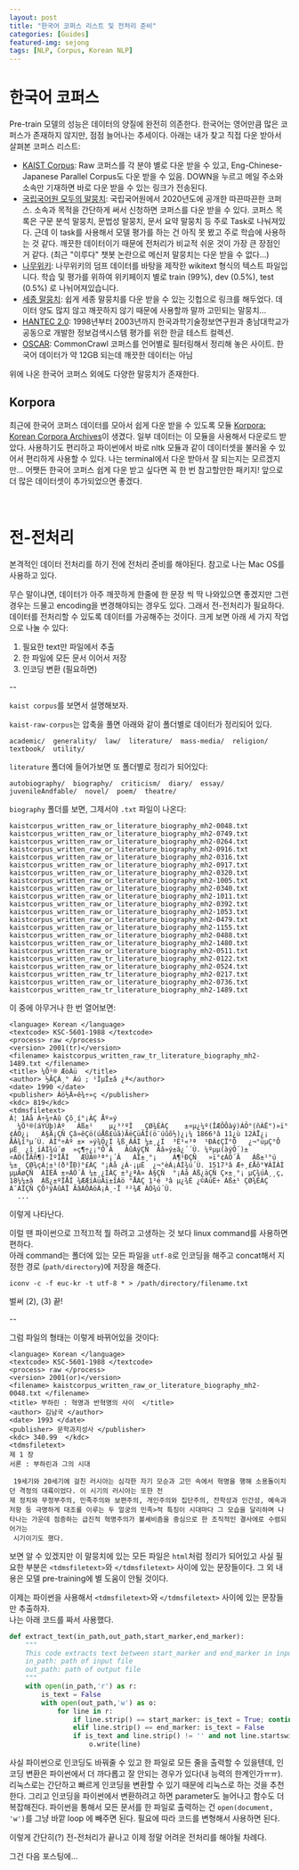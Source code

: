 ```yaml
---
layout: post
title: "한국어 코퍼스 리스트 및 전처리 준비"
categories: [Guides]
featured-img: sejong
tags: [NLP, Corpus, Korean NLP]
---
```


# 한국어 코퍼스

Pre-train 모델의 성능은 데이터의 양질에 완전히 의존한다. 한국어는 영어만큼 많은 코퍼스가 존재하지 않지만, 점점 늘어나는 추세이다. 아래는 내가 찾고 직접 다운 받아서 살펴본 코퍼스 리스트:


- [KAIST Corpus](http://semanticweb.kaist.ac.kr/home/index.php/KAIST_Corpus): Raw 코퍼스를 각 분야 별로 다운 받을 수 있고, Eng-Chinese-Japanese Parallel Corpus도 다운 받을 수 있음. DOWN을 누르고 메일 주소와 소속만 기재하면 바로 다운 받을 수 있는 링크가 전송된다. 
- [국립국어원 모두의 말뭉치](https://corpus.korean.go.kr/): 국립국어원에서 2020년도에 공개한 따끈따끈한 코퍼스. 소속과 목적을 간단하게 써서 신청하면 코퍼스를 다운 받을 수 있다. 코퍼스 목록은 구문 분석 말뭉치, 문법성 말뭉치, 문서 요약 말뭉치 등 주로 Task로 나눠져있다. 근데 이 task를 사용해서 모델 평가를 하는 건 아직 못 봤고 주로 학습에 사용하는 것 같다. 깨끗한 데이터이기 때문에 전처리가 비교적 쉬운 것이 가장 큰 장점인 거 같다. (최근 "이루다" 챗봇 논란으로 메신저 말뭉치는 다운 받을 수 없다...)
- [나무위키](https://github.com/lovit/namuwikitext): 나무위키의 덤프 데이터를 바탕을 제작한 wikitext 형식의 텍스트 파일입니다. 학습 및 평가를 위하여 위키페이지 별로 train (99%), dev (0.5%), test (0.5%) 로 나뉘어져있습니다.
- [세종 말뭉치](https://github.com/lovit/sejong_corpus): 쉽게 세종 말뭉치를 다운 받을 수 있는 깃헙으로 링크를 해두었다. 데이터 양도 많지 않고 깨끗하지 않기 때문에 사용할까 말까 고민되는 말뭉치...
- [HANTEC 2.0](http://kristalinfo.dynu.net/download/): 1998년부터 2003년까지 한국과학기술정보연구원과 충남대학교가 공동으로 개발한 정보검색시스템 평가를 위한 한글 테스트 컬렉션. 
- [OSCAR](https://oscar-corpus.com/): CommonCrawl 코퍼스를 언어별로 필터링해서 정리해 놓은 사이트. 한국어 데이터가 약 12GB 되는데 깨끗한 데이터는 아님

위에 나온 한국어 코퍼스 외에도 다양한 말뭉치가 존재한다.  


## Korpora
최근에 한국어 코퍼스 데이터를 모아서 쉽게 다운 받을 수 있도록 모듈 [Korpora: Korean Corpora Archives](https://github.com/ko-nlp/Korpora)이 생겼다. 일부 데이터는 이 모듈을 사용해서 다운로드 받았다. 사용하기도 편리하고 파이썬에서 바로 nltk 모듈과 같이 데이터셋을 불러올 수 있어서 편리하게 사용할 수 있다. 나는 terminal에서 다운 받아서 잘 되는지는 모르겠지만... 어쨋든 한국어 코퍼스 쉽게 다운 받고 싶다면 꼭 한 번 참고할만한 패키지! 앞으로 더 많은 데이터셋이 추가되었으면 좋겠다. 



<br>

# 전-전처리

본격적인 데이터 전처리를 하기 전에 전처리 준비를 해야된다. 참고로 나는 Mac OS를 사용하고 있다.

무슨 말이냐면, 데이터가 아주 깨끗하게 한줄에 한 문장 씩 딱 나와있으면 좋겠지만 그런 경우는 드물고 encoding을 변경해야되는 경우도 있다. 그래서 전-전처리가 필요하다. 데이터를 전처리할 수 있도록 데이터를 가공해주는 것이다. 크게 보면 아래 세 가지 작업으로 나눌 수 있다:
1. 필요한 text만 파일에서 추출 
2. 한 파일에 모든 문서 이어서 저장 
3. 인코딩 변환 (필요하면) 

--

`kaist corpus`를 보면서 설명해보자. 

`kaist-raw-corpus`는 압축을 풀면 아래와 같이 폴더별로 데이터가 정리되어 있다. 

```
academic/  generality/  law/  literature/  mass-media/  religion/  textbook/  utility/
```

 `literature` 폴더에 들어가보면 또 폴더별로 정리가 되어있다:

```
autobiography/  biography/  criticism/  diary/  essay/  juvenileAndfable/  novel/  poem/  theatre/
```

 `biography` 폴더를 보면, 그제서야 `.txt` 파일이 나온다: 

 ```
 kaistcorpus_written_raw_or_literature_biography_mh2-0048.txt  kaistcorpus_written_raw_or_literature_biography_mh2-0749.txt
kaistcorpus_written_raw_or_literature_biography_mh2-0264.txt  kaistcorpus_written_raw_or_literature_biography_mh2-0916.txt
kaistcorpus_written_raw_or_literature_biography_mh2-0316.txt  kaistcorpus_written_raw_or_literature_biography_mh2-0917.txt
kaistcorpus_written_raw_or_literature_biography_mh2-0320.txt  kaistcorpus_written_raw_or_literature_biography_mh2-1005.txt
kaistcorpus_written_raw_or_literature_biography_mh2-0340.txt  kaistcorpus_written_raw_or_literature_biography_mh2-1011.txt
kaistcorpus_written_raw_or_literature_biography_mh2-0392.txt  kaistcorpus_written_raw_or_literature_biography_mh2-1053.txt
kaistcorpus_written_raw_or_literature_biography_mh2-0479.txt  kaistcorpus_written_raw_or_literature_biography_mh2-1155.txt
kaistcorpus_written_raw_or_literature_biography_mh2-0488.txt  kaistcorpus_written_raw_or_literature_biography_mh2-1480.txt
kaistcorpus_written_raw_or_literature_biography_mh2-0511.txt  kaistcorpus_written_raw_tr_literature_biography_mh2-0122.txt
kaistcorpus_written_raw_or_literature_biography_mh2-0524.txt  kaistcorpus_written_raw_tr_literature_biography_mh2-0217.txt
kaistcorpus_written_raw_or_literature_biography_mh2-0736.txt  kaistcorpus_written_raw_tr_literature_biography_mh2-1489.txt
```

이 중에 아무거나 한 번 열어보면: 

```
<language> Korean </language>
<textcode> KSC-5601-1988 </textcode>
<process> raw </process>
<version> 2001(tr)</version>
<filename> kaistcorpus_written_raw_tr_literature_biography_mh2-1489.txt </filename>
<title> ¼Õ¹® ÆòÀü  </title>
<author> ½ÃÇÁ¸° Àú ; ¹ÎµÎ±â ¿ª</author>
<date> 1990 </date>
<publisher> Áö½Ä»ê¾÷»ç </publisher>
<kdc> 819</kdc>
<tdmsfiletext>
Á¦ 1Àå Á÷¾÷Àû Çõ¸í°¡ÀÇ Åº»ý
  ¼Õ¹®(áÝÙþ)Àº   Áß±¹    µ¿³²ºÎ   ÇØ¾ÈÀÇ    ±¤µ¿¼º(ÎÆÔÔàý)ÁÖ°­(ñÁË°)»ï°¢ÁÖ¿¡   À§Ä¡ÇÑ Çâ»êÇö(úÅß£úã)ÃëÇüÃÌ(ö¨úûõ½)¿¡¼­ 1866³â 11¿ù 12ÀÏ¿¡ ÅÂ¾î³µ´Ù. ÀÌ°÷Àº ±× »ý¾Ö¿Í ¾ß¸ÁÀÌ ¼­±¸¿Í  ³Ê¹«³ª  ¹ÐÁ¢ÇÏ°Ô   ¿¬°üµÇ°Ô  µÉ  ¿î¸íÀÌ¾ú´ø  »ç¶÷¿¡°Ô´Â   ÀûÀýÇÑ  Ãâ»ý±â¿´´Ù. ¼ºµµ(àýÔ´)±¤ÁÖ(ÎÃñ¶)·ÎºÎÅÍ   ÆÛÁ®³ª°¡´Â   ÀÎ±¸°¡    Á¶¹ÐÇÑ   »ï°¢ÁÖ´Â   Áß±¹°ú   ¼­±¸ ÇØ¾çÁ¦±¹(ð³ÏÐ)°£ÀÇ °¡Àå ¿À·¡µÈ  ¿¬°èÁ¡ÀÌ¾ú´Ù. 1517³â Æ÷¸£Åõ°¥ÀÎÀÌ µµÂøÇÑ  ÀÌÈÄ ±¤ÁÖ´Â ¼­±¸¿ÍÀÇ ±³¿ªÀ» À§ÇÑ  °¡Àå Áß¿äÇÑ Ç×±¸°¡ µÇ¾úÀ¸¸ç, 18¼¼±â  Áß¿±ºÎÅÍ ¾ÆÆíÀüÀï±îÁö °ÅÀÇ 1¹é ³â µ¿¾È ¿©ÀüÈ÷ Áß±¹ ÇØ¾ÈÀÇ À¯ÀÏÇÑ ÇÕ¹ýÀûÀÎ ÃâÀÔÁöÁ¡À¸·Î ³²¾Æ ÀÖ¾ú´Ù.
  ...
  ```

이렇게 나타난다.

이럴 땐 파이썬으로 끄적끄적 뭘 하려고 고생하는 것 보다 linux command를 사용하면 편하다.  
아래 command는 폴더에 있는 모든 파일을 `utf-8`로 인코딩을 해주고 concat해서 지정한 경로 (`path/directory`)에 저장을 해준다.

`iconv -c -f euc-kr -t utf-8 * > /path/directory/filename.txt
`

벌써 (2), (3) 끝!

--

그럼 파일의 형태는 이렇게 바뀌어있을 것이다:

```
<language> Korean </language>
<textcode> KSC-5601-1988 </textcode>
<process> raw </process>
<version> 2001(or)</version>
<filename> kaistcorpus_written_raw_or_literature_biography_mh2-0048.txt </filename>
<title> 부하린 : 혁명과 반혁명의 사이  </title>
<author> 김남국 </author>
<date> 1993 </date>
<publisher> 문학과지성사 </publisher>
<kdc> 340.99  </kdc>
<tdmsfiletext>
제 1 장
서론 : 부하린과 그의 시대

 19세기와 20세기에 걸친 러시아는 심각한 자기 모순과 고민 속에서 혁명을 행해 소용돌이치던 격정의 대륙이었다. 이 시기의 러시아는 또한 전
제 정치와 무정부주의, 민족주의와 보편주의, 개인주의와 집단주의, 잔학성과 인간성, 예속과 저항 등 극명하게 대조를 이루는 두 얼궁의 민족>적 특징이 시대마다 그 모습을 달리하며 나타나는 가운데 점증하는 급진적 혁명주의가 볼셰비즘을 중심으로 한 조직적인 결사에로 수렴되어가는
 시기이기도 했다.
```

보면 알 수 있겠지만 이 말뭉치에 있는 모든 파일은 `html`처럼 정리가 되어있고 사실 필요한 부분은 `<tdmsfiletext>`와 `</tdmsfiletext>` 사이에 있는 문장들이다. 그 외 내용은 모델 pre-training에 별 도움이 안될 것이다.

이제는 파이썬을 사용해서 `<tdmsfiletext>`와 `</tdmsfiletext>` 사이에 있는 문장들만 추출하자.  
나는 아래 코드를 짜서 사용했다.

```python
def extract_text(in_path,out_path,start_marker,end_marker):
    """
    This code extracts text between start_marker and end_marker in input file and writes a new file as output.
    in_path: path of input file
    out_path: path of output file
    """
    with open(in_path,'r') as r:
        is_text = False
        with open(out_path,'w') as o:
            for line in r:
                if line.strip() == start_marker: is_text = True; continue
                elif line.strip() == end_marker: is_text = False
                if is_text and line.strip() != '' and not line.startswith('<'):
                    o.write(line)
```

사실 파이썬으로 인코딩도 바꿔줄 수 있고 한 파일로 모든 줄을 출력할 수 있을텐데, 인코딩 변환은 파이썬에서 더 까다롭고 잘 안되는 경우가 있다(내 능력의 한계인가ㅠㅠ). 리눅스로는 간단하고 빠르게 인코딩을 변환할 수 있기 때문에 리눅스로 하는 것을 추천한다. 그리고 인코딩을 파이썬에서 변환하려고 하면 parameter도 늘어나고 함수도 더 복잡해진다. 파이썬을 통해서 모든 문서를 한 파일로 출력하는 건 `open(document, 'w')`를 그냥 바깥 loop 에 빼주면 된다. 필요에 따라 코드를 변형해서 사용하면 된다.

이렇게 간단히(?) 전-전처리가 끝나고 이제 정말 어려운 전처리를 해야될 차례다.

그건 다음 포스팅에...

